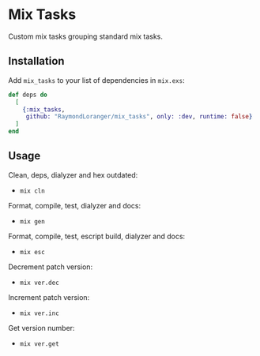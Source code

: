 # Mix Tasks

Custom mix tasks grouping standard mix tasks.

## Installation

Add `mix_tasks` to your list of dependencies in `mix.exs`:

```elixir
def deps do
  [
    {:mix_tasks,
     github: "RaymondLoranger/mix_tasks", only: :dev, runtime: false}
  ]
end
```

## Usage

Clean, deps, dialyzer and hex outdated:
- `mix cln`

Format, compile, test, dialyzer and docs:
- `mix gen`

Format, compile, test, escript build, dialyzer and docs:
- `mix esc`

Decrement patch version:
- `mix ver.dec`

Increment patch version:
- `mix ver.inc`

Get version number:
- `mix ver.get`
